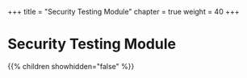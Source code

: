 +++
title = "Security Testing Module"
chapter = true
weight = 40
+++

# Security Testing Module

{{% children showhidden="false" %}}
